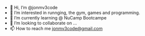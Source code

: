- 👋 Hi, I’m @jonmv3code
- 👀 I’m interested in runnging, the gym, games and programming.
- 🌱 I’m currently learning @ NuCamp Bootcampe
- 💞️ I’m looking to collaborate on ...
- 📫 How to reach me jonmv3code@gmail.com

<!---
jonmv3code/jonmv3code is a ✨ special ✨ repository because its `README.md` (this file) appears on your GitHub profile.
You can click the Preview link to take a look at your changes.
--->
